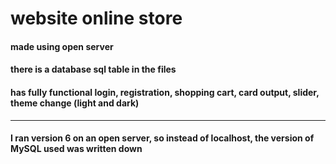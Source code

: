 # website online store
#### made using open server
#### there is a database sql table in the files
#### has fully functional login, registration, shopping cart, card output, slider, theme change (light and dark)
____
#### I ran version 6 on an open server, so instead of localhost, the version of MySQL used was written down
